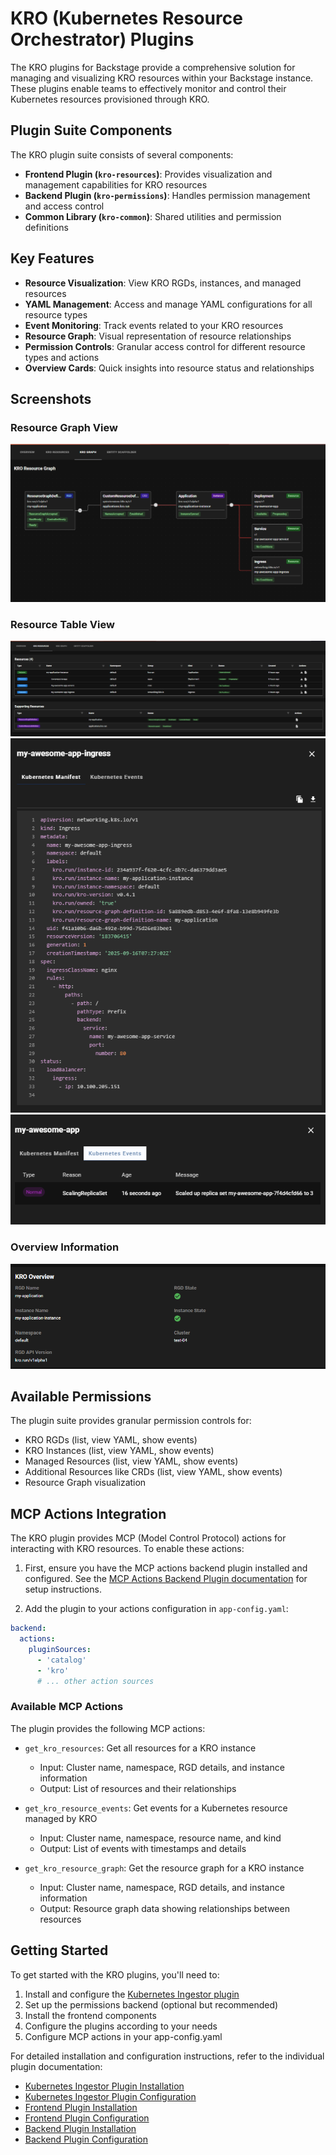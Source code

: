 # KRO (Kubernetes Resource Orchestrator) Plugins

The KRO plugins for Backstage provide a comprehensive solution for managing and visualizing KRO resources within your Backstage instance. These plugins enable teams to effectively monitor and control their Kubernetes resources provisioned through KRO.

## Plugin Suite Components

The KRO plugin suite consists of several components:

- **Frontend Plugin (`kro-resources`)**: Provides visualization and management capabilities for KRO resources
- **Backend Plugin (`kro-permissions`)**: Handles permission management and access control
- **Common Library (`kro-common`)**: Shared utilities and permission definitions

## Key Features

- **Resource Visualization**: View KRO RGDs, instances, and managed resources
- **YAML Management**: Access and manage YAML configurations for all resource types
- **Event Monitoring**: Track events related to your KRO resources
- **Resource Graph**: Visual representation of resource relationships
- **Permission Controls**: Granular access control for different resource types and actions
- **Overview Cards**: Quick insights into resource status and relationships

## Screenshots

### Resource Graph View
![Graph View](../../images/kro-resource-graph.png)

### Resource Table View
![Table](../../images/kro-resources.png)
![YAML Viewer](../../images/kro-yaml-viewer.png)
![Events View](../../images/kro-events.png)

### Overview Information
![Overview](../../images/kro-info.png)

## Available Permissions

The plugin suite provides granular permission controls for:

- KRO RGDs (list, view YAML, show events)
- KRO Instances (list, view YAML, show events)
- Managed Resources (list, view YAML, show events)
- Additional Resources like CRDs (list, view YAML, show events)
- Resource Graph visualization

## MCP Actions Integration

The KRO plugin provides MCP (Model Control Protocol) actions for interacting with KRO resources. To enable these actions:

1. First, ensure you have the MCP actions backend plugin installed and configured. See the [MCP Actions Backend Plugin documentation](https://github.com/backstage/backstage/blob/master/plugins/mcp-actions-backend/README.md) for setup instructions.

2. Add the plugin to your actions configuration in `app-config.yaml`:

```yaml
backend:
  actions:
    pluginSources:
      - 'catalog'
      - 'kro'
      # ... other action sources
```

### Available MCP Actions

The plugin provides the following MCP actions:

- `get_kro_resources`: Get all resources for a KRO instance
  - Input: Cluster name, namespace, RGD details, and instance information
  - Output: List of resources and their relationships

- `get_kro_resource_events`: Get events for a Kubernetes resource managed by KRO
  - Input: Cluster name, namespace, resource name, and kind
  - Output: List of events with timestamps and details

- `get_kro_resource_graph`: Get the resource graph for a KRO instance
  - Input: Cluster name, namespace, RGD details, and instance information
  - Output: Resource graph data showing relationships between resources

## Getting Started

To get started with the KRO plugins, you'll need to:

1. Install and configure the [Kubernetes Ingestor plugin](../kubernetes-ingestor/overview.md)
2. Set up the permissions backend (optional but recommended)
3. Install the frontend components
4. Configure the plugins according to your needs
5. Configure MCP actions in your app-config.yaml

For detailed installation and configuration instructions, refer to the individual plugin documentation:

- [Kubernetes Ingestor Plugin Installation](../kubernetes-ingestor/backend/install.md)
- [Kubernetes Ingestor Plugin Configuration](../kubernetes-ingestor/backend/configure.md)
- [Frontend Plugin Installation](./frontend/install.md)
- [Frontend Plugin Configuration](./frontend/configure.md)
- [Backend Plugin Installation](./backend/install.md)
- [Backend Plugin Configuration](./backend/configure.md)
